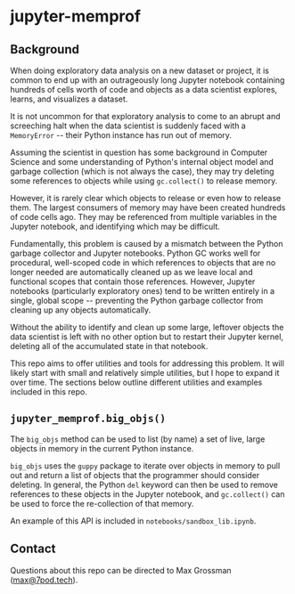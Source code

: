 # jupyter-memprof

## Background

When doing exploratory data analysis on a new dataset or project, it is common
to end up with an outrageously long Jupyter notebook containing hundreds of
cells worth of code and objects as a data scientist explores, learns, and
visualizes a dataset.

It is not uncommon for that exploratory analysis to come to an abrupt and
screeching halt when the data scientist is suddenly faced with a `MemoryError`
-- their Python instance has run out of memory.

Assuming the scientist in question has some background in Computer Science and
some understanding of Python's internal object model and garbage collection
(which is not always the case), they may try deleting some references to objects
while using `gc.collect()` to release memory.

However, it is rarely clear which objects to release or even how to release
them. The largest consumers of memory may have been created hundreds of code
cells ago. They may be referenced from multiple variables in the Jupyter
notebook, and identifying which may be difficult.

Fundamentally, this problem is caused by a mismatch between the Python garbage
collector and Jupyter notebooks. Python GC works well for procedural,
well-scoped code in which references to objects that are no longer needed are
automatically cleaned up as we leave local and functional scopes that contain
those references. However, Jupyter notebooks (particularly exploratory ones)
tend to be written entirely in a single, global scope -- preventing the Python
garbage collector from cleaning up any objects automatically.

Without the ability to identify and clean up some large, leftover objects the
data scientist is left with no other option but to restart their Jupyter kernel,
deleting all of the accumulated state in that notebook.

This repo aims to offer utilities and tools for addressing this problem. It will
likely start with small and relatively simple utilities, but I hope to expand it
over time. The sections below outline different utilities and examples included
in this repo.

## `jupyter_memprof.big_objs()`

The `big_objs` method can be used to list (by name) a set of live, large objects
in memory in the current Python instance.

`big_objs` uses the `guppy` package to iterate over objects in memory to pull
out and return a list of objects that the programmer should consider deleting.
In general, the Python `del` keyword can then be used to remove references to
these objects in the Jupyter notebook, and `gc.collect()` can be used to force
the re-collection of that memory.

An example of this API is included in `notebooks/sandbox_lib.ipynb`.

## Contact

Questions about this repo can be directed to Max Grossman (max@7pod.tech).
